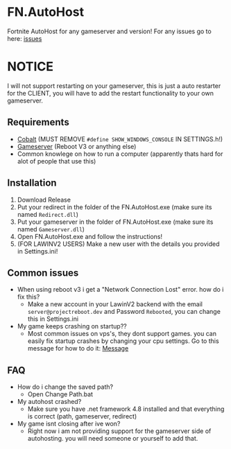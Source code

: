 # FN.AutoHost
 Fortnite AutoHost for any gameserver and version! For any issues go to here: [issues](https://github.com/Twin1dev/FN.AutoHost#common-issues)

 # NOTICE
I will not support restarting on your gameserver, this is just a auto restarter for the CLIENT, you will have to add the restart functionality to your own gameserver.

 ## Requirements
 - [Cobalt](https://github.com/Milxnor/Cobalt/tree/main) (MUST REMOVE ```#define SHOW_WINDOWS_CONSOLE``` IN SETTINGS.h!)
 - [Gameserver](https://github.com/Milxnor/Project-Reboot-3.0) (Reboot V3 or anything else)
 - Common knowlege on how to run a computer (apparently thats hard for alot of people that use this)

 ## Installation

 1. Download Release
 2. Put your redirect in the folder of the FN.AutoHost.exe (make sure its named ``Redirect.dll``)
 3. Put your gameserver in the folder of FN.AutoHost.exe (make sure its named ``Gameserver.dll``)
 4. Open FN.AutoHost.exe and follow the instructions!
 5. (FOR LAWINV2 USERS) Make a new user with the details you provided in Settings.ini!

 ## Common issues
 - When using reboot v3 i get a "Network Connection Lost" error. how do i fix this?
   - Make a new account in your LawinV2 backend with the email ```server@projectreboot.dev``` and Password ```Rebooted```, you can change this in Settings.ini
 - My game keeps crashing on startup??
   - Most common issues on vps's, they dont support games. you can easily fix startup crashes by changing your cpu settings. Go to this message for how to do it: [Message](https://discord.com/channels/1097271368896217108/1110484555581886594/1142995356871827489)
 ## FAQ 
 - How do i change the saved path?
   - Open Change Path.bat
 - My autohost crashed?
   - Make sure you have .net framework 4.8 installed and that everything is correct (path, gameserver, redirect)
 - My game isnt closing after ive won?
   - Right now i am not providing support for the gameserver side of autohosting. you will need someone or yourself to add that.
